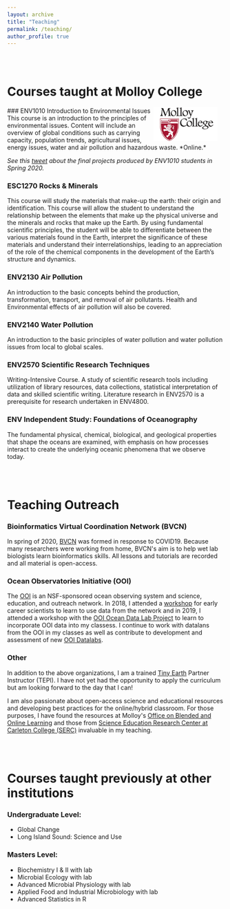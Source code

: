```yaml
---
layout: archive
title: "Teaching"
permalink: /teaching/
author_profile: true
---
```

<br/><br/>
# Courses taught at Molloy College
<img align="right" src="/images/MolloyCollege_Logo.png" width="150px" style="padding-right: 15px">
### ENV1010 Introduction to Environmental Issues
This course is an introduction to the principles of environmental issues. Content will include an overview of global conditions such as carrying capacity, population trends, agricultural issues, energy issues, water and air pollution and hazardous waste. 
*Online.*

*See this [tweet](https://twitter.com/LizzSuter/status/1259940863532240897) about the final projects produced by ENV1010 students in  Spring 2020.*

### ESC1270 Rocks & Minerals
This course will study the materials that make-up the earth: their origin and identification. This course will allow the student to understand the relationship between the elements that make up the physical universe and the minerals and rocks that make up the Earth. By using fundamental scientific principles, the student will be able to differentiate between the various materials found in the Earth, interpret the significance of these materials and understand their interrelationships, leading to an appreciation of the role of the chemical components in the development of the Earth’s structure and dynamics.

### ENV2130 Air Pollution
An introduction to the basic concepts behind the production, transformation, transport, and removal of air pollutants.  Health and Environmental effects of air pollution will also be covered.

### ENV2140 Water Pollution
An introduction to the basic principles of water pollution and water pollution issues from local to global scales.

### ENV2570 Scientific Research Techniques 
Writing-Intensive Course. A study of scientific research tools including
utilization of library resources, data collections, statistical interpretation of data and skilled scientific writing. Literature research in ENV2570 is a prerequisite for research undertaken in ENV4800.

### ENV Independent Study: Foundations of Oceanography
The fundamental physical, chemical, biological, and geological properties that shape the oceans are examined, with emphasis on how processes interact to create the underlying oceanic phenomena that we observe today.

<br/><br/>
# Teaching Outreach

### Bioinformatics Virtual Coordination Network (BVCN)
In spring of 2020, [BVCN](https://biovcnet.github.io/) was formed in response to COVID19. Because many researchers were working from home, BVCN's aim is to help wet lab biologists learn bioinformatics skills.  All lessons and tutorials are recorded and all material is open-access.

### Ocean Observatories Initiative (OOI)
The [OOI](https://oceanobservatories.org/) is an NSF-sponsored ocean observing system and science, education, and outreach network. In 2018, I attended a [workshop](https://oceanobservatories.org/data-workshops/) for early career scientists to learn to use data from the network and in 2019, I attended a workshop with the [OOI Ocean Data Lab Project](https://datalab.marine.rutgers.edu/) to learn to incorporate OOI data into my classess. I continue to work with datalans from the OOI in my classes as well as contribute to development and assessment of new [OOI Datalabs](https://datalab.marine.rutgers.edu/explorations/index.php). 


### Other
In addition to the above organizations, I am a trained [Tiny Earth](https://tinyearth.wisc.edu/) Partner Instructor (TEPI). I have not yet had the opportunity to apply the curriculum but am looking forward to the day that I can!

I am also passionate about open-access science and educational resources and developing best practices for the online/hybrid classroom. For those purposes, I have found the resources at Molloy's [Office on Blended and Online Learning](https://www.molloy.edu/academics/blended-and-online-learning/the-office-of-blended-and-online-learning) and those from [Science Education Research Center at Carleton College (SERC)](https://serc.carleton.edu/index.html) invaluable in my teaching.



<br/><br/>
# Courses taught previously at other institutions

### Undergraduate Level:

* Global Change 
* Long Island Sound: Science and Use 

### Masters Level:

* Biochemistry I & II with lab
* Microbial Ecology with lab
* Advanced Microbial Physiology with lab
* Applied Food and Industrial Microbiology with lab
* Advanced Statistics in R
